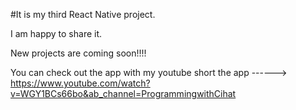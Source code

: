 #It is my third  React Native project. 

I am happy to share it. 


New projects are coming soon!!!! 



You can check out the app with my youtube short the app ------> https://www.youtube.com/watch?v=WGY1BCs66bo&ab_channel=ProgrammingwithCihat
